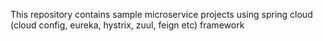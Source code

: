 This repository contains sample microservice projects using spring cloud (cloud config, eureka, hystrix, zuul, feign etc) framework
